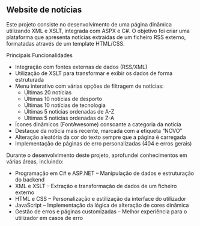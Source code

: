 ## Website de notícias

Este projeto consiste no desenvolvimento de uma página dinâmica utilizando XML e XSLT, integrada com ASPX e C#. O objetivo foi criar uma plataforma que apresenta notícias extraídas de um ficheiro RSS externo, formatadas através de um template HTML/CSS.

Principais Funcionalidades
  - Integração com fontes externas de dados (RSS/XML)
  - Utilização de XSLT para transformar e exibir os dados de forma estruturada
  - Menu interativo com várias opções de filtragem de notícias:
    - Últimas 20 notícias
    - Últimas 10 notícias de desporto
    - Últimas 10 notícias de tecnologia
    - Últimas 5 notícias ordenadas de A-Z
    - Últimas 5 notícias ordenadas de Z-A
  - Ícones dinâmicos (FontAwesome) consoante a categoria da notícia
  - Destaque da notícia mais recente, marcada com a etiqueta “NOVO”
  - Alteração aleatória da cor do texto sempre que a página é carregada
  - Implementação de páginas de erro personalizadas (404 e erros gerais)

Durante o desenvolvimento deste projeto, aprofundei conhecimentos em várias áreas, incluindo:
  - Programação em C# e ASP.NET – Manipulação de dados e estruturação do backend
  - XML e XSLT – Extração e transformação de dados de um ficheiro externo
  - HTML e CSS – Personalização e estilização da interface do utilizador
  - JavaScript – Implementação da lógica de alteração de cores dinâmica
  - Gestão de erros e páginas customizadas – Melhor experiência para o utilizador em casos de erro
